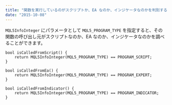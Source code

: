 ```yaml
---
title: "関数を実行しているのがスクリプトか、EA なのか、インジケータなのかを判別する"
date: "2015-10-08"
---
```


`MQL5InfoInteger` にパラメータとして `MQL5_PROGRAM_TYPE` を指定すると、その関数の呼び出し元がスクリプトなのか、EA なのか、インジケータなのかを調べることができます。

```mql
bool isCalledFromScript() {
    return MQL5InfoInteger(MQL5_PROGRAM_TYPE) == PROGRAM_SCRIPT;
}

bool isCalledFromEa() {
    return MQL5InfoInteger(MQL5_PROGRAM_TYPE) == PROGRAM_EXPERT;
}

bool isCalledFromIndicator() {
    return MQL5InfoInteger(MQL5_PROGRAM_TYPE) == PROGRAM_INDICATOR;
}
```

